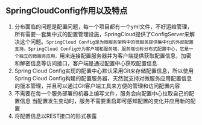 ## SpringCloudConfig作用以及特点

1.  分布面临的问题是配置问题，每一个项目都有一个yml文件，不好运维管理，所有需要一套集中式的配置管理设施，SpringCloud提供了ConfigServer来解决这个问题。`SpringCloud Config是为微服务架构中的微服务提供集中化的外部配置支持。SpringCloud Config分为客户端和服务端，服务端也称分布式配置中心，它是一个独立的微服务应用，`用来连接配置服务器并为客户端提供获取配置信息，加密和解密信息等访问接口，客户端是通过配置中心获取配置信息.
2. Spring Cloud Config实现的配置中心默认采用Git来存储配置信息，所以使用Spring Cloud Config构建的配置服务器，天然就支持对微服务应用配置信息的版本管理，并且可以通过Git客户端工具来方便的管理和访问配置内容
3. 不需要在每一个服务部署的机器上编写文件，服务会向配置中心拉取自己的配置信息
当配置发生变动时，服务不需要重启即可感知配置的变化并应用新的配置
4. 将配置信息以REST接口的形式暴露
